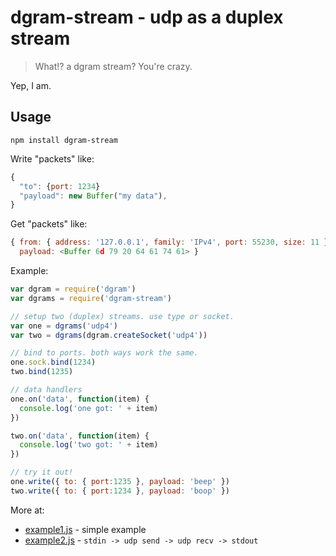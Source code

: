 # dgram-stream - udp as a duplex stream

> What!? a dgram stream? You're crazy.

Yep, I am.

## Usage

```
npm install dgram-stream
```

Write "packets" like:

```js
{
  "to": {port: 1234}
  "payload": new Buffer("my data"),
}
```

Get "packets" like:

```js
{ from: { address: '127.0.0.1', family: 'IPv4', port: 55230, size: 11 },
  payload: <Buffer 6d 79 20 64 61 74 61> }
```

Example:

```js
var dgram = require('dgram')
var dgrams = require('dgram-stream')

// setup two (duplex) streams. use type or socket.
var one = dgrams('udp4')
var two = dgrams(dgram.createSocket('udp4'))

// bind to ports. both ways work the same.
one.sock.bind(1234)
two.bind(1235)

// data handlers
one.on('data', function(item) {
  console.log('one got: ' + item)
})

two.on('data', function(item) {
  console.log('two got: ' + item)
})

// try it out!
one.write({ to: { port:1235 }, payload: 'beep' })
two.write({ to: { port:1234 }, payload: 'boop' })
```

More at:
- [example1.js](example1.js) - simple example
- [example2.js](example2.js) - `stdin -> udp send -> udp recv -> stdout`
